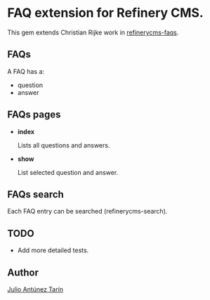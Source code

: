 # FAQ extension for Refinery CMS.

This gem extends Christian Rijke work in [refinerycms-faqs](https://github.com/cnrk/refinerycms-faqs).

## FAQs

A FAQ has a:

* question
* answer

## FAQs  pages

* **index**

  Lists all questions and answers.

* **show**

  List selected question and answer.

## FAQs  search

Each FAQ entry can be searched (refinerycms-search).


## TODO

* Add more detailed tests.


## Author

[Julio Antúnez Tarín](http://www.twitter.com/jatap)
